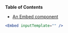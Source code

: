 <!-- START doctoc generated TOC please keep comment here to allow auto update -->

<!-- DON'T EDIT THIS SECTION, INSTEAD RE-RUN doctoc TO UPDATE -->

**Table of Contents**

* [An Embed component](#an-embed-component)

<!-- END doctoc generated TOC please keep comment here to allow auto update -->

```jsx
<Embed inputTemplate="" />
```
